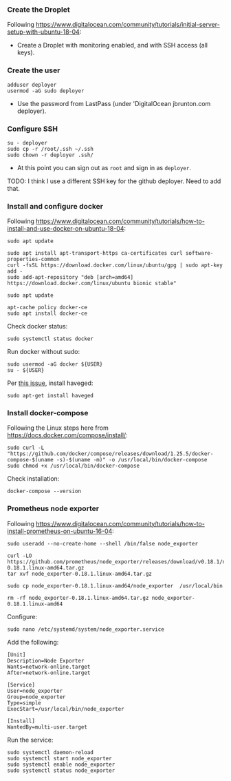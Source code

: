### Create the Droplet

Following https://www.digitalocean.com/community/tutorials/initial-server-setup-with-ubuntu-18-04:

* Create a Droplet with monitoring enabled, and with SSH access (all keys).

### Create the user

    adduser deployer
    usermod -aG sudo deployer

* Use the password from LastPass (under 'DigitalOcean jbrunton.com deployer).

### Configure SSH

    su - deployer
    sudo cp -r /root/.ssh ~/.ssh
    sudo chown -r deployer .ssh/

* At this point you can sign out as `root` and sign in as `deployer`.

TODO: I think I use a different SSH key for the github deployer. Need to add that.

### Install and configure docker

Following https://www.digitalocean.com/community/tutorials/how-to-install-and-use-docker-on-ubuntu-18-04:

    sudo apt update

    sudo apt install apt-transport-https ca-certificates curl software-properties-common
    curl -fsSL https://download.docker.com/linux/ubuntu/gpg | sudo apt-key add -
    sudo add-apt-repository "deb [arch=amd64] https://download.docker.com/linux/ubuntu bionic stable"
    
    sudo apt update

    apt-cache policy docker-ce
    sudo apt install docker-ce

Check docker status:

    sudo systemctl status docker

Run docker without sudo:

    sudo usermod -aG docker ${USER}
    su - ${USER}

Per [this issue](https://github.com/docker/compose/issues/6678), install haveged:

    sudo apt-get install haveged

### Install docker-compose

Following the Linux steps here from https://docs.docker.com/compose/install/:

    sudo curl -L "https://github.com/docker/compose/releases/download/1.25.5/docker-compose-$(uname -s)-$(uname -m)" -o /usr/local/bin/docker-compose
    sudo chmod +x /usr/local/bin/docker-compose

Check installation:

    docker-compose --version

### Prometheus node exporter

Following https://www.digitalocean.com/community/tutorials/how-to-install-prometheus-on-ubuntu-16-04:

    sudo useradd --no-create-home --shell /bin/false node_exporter
    
    curl -LO https://github.com/prometheus/node_exporter/releases/download/v0.18.1/node_exporter-0.18.1.linux-amd64.tar.gz
    tar xvf node_exporter-0.18.1.linux-amd64.tar.gz
    
    sudo cp node_exporter-0.18.1.linux-amd64/node_exporter  /usr/local/bin
    
    rm -rf node_exporter-0.18.1.linux-amd64.tar.gz node_exporter-0.18.1.linux-amd64

Configure:

    sudo nano /etc/systemd/system/node_exporter.service

Add the following:

    [Unit]
    Description=Node Exporter
    Wants=network-online.target
    After=network-online.target

    [Service]
    User=node_exporter
    Group=node_exporter
    Type=simple
    ExecStart=/usr/local/bin/node_exporter

    [Install]
    WantedBy=multi-user.target

Run the service:

    sudo systemctl daemon-reload
    sudo systemctl start node_exporter
    sudo systemctl enable node_exporter
    sudo systemctl status node_exporter
